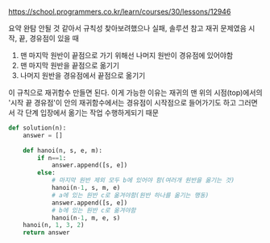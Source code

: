 https://school.programmers.co.kr/learn/courses/30/lessons/12946

요약
완탐 안될 것 같아서 규칙성 찾아보려했으나 실패, 솔루션 참고
재귀 문제였음
시작, 끝, 경유점이 있을 때
1. 맨 마지막 원반이 끝점으로 가기 위해선 나머지 원반이 경유점에 있어야함
2. 맨 마지막 원반을 끝점으로 옮기기
3. 나머지 원반을 경유점에서 끝점으로 옮기기

이 규칙으로 재귀함수 만들면 된다. 
이게 가능한 이유는 재귀의 맨 위의 시점(top)에서의 '시작 끝 경유점'이 
안의 재귀함수에서는 경유점이 시작점으로 들어가기도 하고 그러면서 각 단계 입장에서 옮기는 작업 수행하게되기 때문

```python
def solution(n):
    answer = []
    
    def hanoi(n, s, e, m):
        if n==1:
            answer.append([s, e])
        else:
            # 마지막 원반 제외 모두 b에 있어야 함(여러개 원반을 옮기는 것)
            hanoi(n-1, s, m, e)
            # a에 있는 원반 c로 옮겨야함(원반 하나를 옮기는 행동)
            answer.append([s, e])
            # b에 있는 원반 c로 옮겨야함
            hanoi(n-1, m, e, s)
    hanoi(n, 1, 3, 2)
    return answer
```
